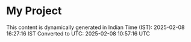 # My Project

This content is dynamically generated in Indian Time (IST): 2025-02-08 16:27:16 IST
Converted to UTC: 2025-02-08 10:57:16 UTC
